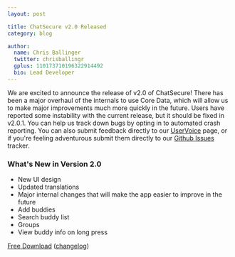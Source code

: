 ```yaml
---
layout: post

title: ChatSecure v2.0 Released
category: blog

author:
  name: Chris Ballinger
  twitter: chrisballingr
  gplus: 110173710196322914492 
  bio: Lead Developer
---
```


We are excited to announce the release of v2.0 of ChatSecure! There has been a major overhaul of the internals to use Core Data, which will allow us to make major improvements much more quickly in the future. Users have reported some instability with the current release, but it should be fixed in v2.0.1. You can help us track down bugs by opting in to automated crash reporting. You can also submit feedback directly to our [UserVoice](http://chatsecure.uservoice.com/) page, or if you're feeling adventurous submit them directly to our [Github Issues](https://github.com/chrisballinger/Off-the-Record-iOS/issues) tracker.

### What's New in Version 2.0

* New UI design
* Updated translations
* Major internal changes that will make the app easier to improve in the future
* Add buddies
* Search buddy list
* Groups
* View buddy info on long press

 [Free Download](http://itunes.apple.com/us/app/chatsecure/id464200063?mt=8) ([changelog](https://github.com/chrisballinger/Off-the-Record-iOS/compare/v1.5.1...v2.0))